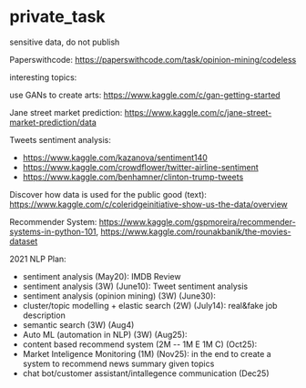 # private_task
sensitive data, do not publish

Paperswithcode: https://paperswithcode.com/task/opinion-mining/codeless

interesting topics: 

use GANs to create arts: https://www.kaggle.com/c/gan-getting-started

Jane street market prediction: https://www.kaggle.com/c/jane-street-market-prediction/data

Tweets sentiment analysis: 
- https://www.kaggle.com/kazanova/sentiment140
- https://www.kaggle.com/crowdflower/twitter-airline-sentiment
- https://www.kaggle.com/benhamner/clinton-trump-tweets

Discover how data is used for the public good (text): https://www.kaggle.com/c/coleridgeinitiative-show-us-the-data/overview

Recommender System: https://www.kaggle.com/gspmoreira/recommender-systems-in-python-101, https://www.kaggle.com/rounakbanik/the-movies-dataset




2021 NLP Plan:
- sentiment analysis (May20): IMDB Review 
- sentiment analysis (3W) (June10): Tweet sentiment analysis 
- sentiment analysis (opinion mining) (3W) (June30): 
- cluster/topic modelling + elastic search (2W) (July14): real&fake job description
- semantic search (3W) (Aug4)
- Auto ML (automation in NLP) (3W) (Aug25): 
- content based recommend system (2M -- 1M E 1M C) (Oct25): 
- Market Inteligence Monitoring (1M) (Nov25): in the end to create a system to recommend news summary given topics
- chat bot/customer assistant/intallegence communication (Dec25)
